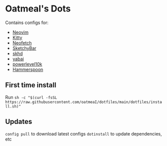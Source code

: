 # Oatmeal's Dots

Contains configs for:

- [Neovim](https://neovim.io/)
- [Kitty](https://sw.kovidgoyal.net/kitty/)
- [Neofetch](https://github.com/dylanaraps/neofetch)
- [SketchyBar](https://felixkratz.github.io/SketchyBar/)
- [skhd](https://github.com/koekeishiya/skhd)
- [yabai](https://github.com/koekeishiya/yabai)
- [powerlevel10k](https://github.com/romkatv/powerlevel10k)
- [Hammerspoon](https://www.hammerspoon.org/)

## First time install

Run `sh -c "$(curl -fsSL https://raw.githubusercontent.com/oatmeaI/dotfiles/main/dotfiles/install.sh)"`

## Updates

`config pull` to download latest configs
`dotinstall` to update dependencies, etc
